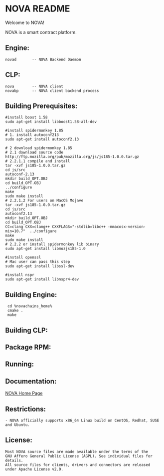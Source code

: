 NOVA README
=================

Welcome to NOVA!

NOVA is a smart contract platform.

Engine:
-----------------
	novad       -- NOVA Backend Daemon

CLP:
-----------------
	nova        -- NOVA client
	novabp      -- NOVA client backend process

Building Prerequisites:
-----------------
	#install boost 1.58
	sudo apt-get install libboost1.58-all-dev

	#install spidermonkey 1.85
	# 1. install autoconf213
	sudo apt-get install autoconf2.13

	# 2 download spidermonkey 1.85
	# 2.1 download source code
	http://ftp.mozilla.org/pub/mozilla.org/js/js185-1.0.0.tar.gz
	# 2.2.1.1 compile and install
	tar -xvf js185-1.0.0.tar.gz
	cd js/src
	autoconf-2.13
	mkdir build_OPT.OBJ
	cd build_OPT.OBJ
	../configure
	make
	sudo make install
	# 2.2.1.2 For users on MacOS Mojave
	tar -xvf js185-1.0.0.tar.gz
	cd js/src
	autoconf2.13
	mkdir build_OPT.OBJ
	cd build_OPT.OBJ
	CC=clang CXX=clang++ CXXFLAGS="-stdlib=libc++ -mmacosx-version-min=10.7"  ../configure
	make
	sudo make install
	# 2.2.2 or install spidermonkey lib binary
	sudo apt-get install libmozjs185-1.0

	#install openssl
	# Mac user can pass this step
	sudo apt-get install libssl-dev

	#install nspr
	sudo apt-get install libnspr4-dev

Building Engine:
-----------------
	 cd %novachains_home%  
	 cmake .  
	 make  

Building CLP:
-----------------

Package RPM:
-----------------

Running:
-----------------

Documentation:
-----------------
[NOVA Home Page](http://www.novachains.io/)

Restrictions:
-----------------
	- NOVA officially supports x86_64 Linux build on CentOS, Redhat, SUSE and Ubuntu.

License:
-----------------
	Most NOVA source files are made available under the terms of the
	GNU Affero General Public License (AGPL). See individual files for details.
	All source files for clients, drivers and connectors are released
	under Apache License v2.0.
